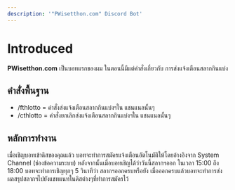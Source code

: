 ```yaml
---
description: '"PWisetthon.com" Discord Bot'
---
```


# Introduced

**PWisetthon.com** เป็นบอทแรกของผม ในตอนนี้มีแต่คำสั่งเกี่ยวกับ การส่งแจ้งเตือนสลากกินแบ่ง

## คำสั่งพื้นฐาน

* /fthlotto = คำสั่งส่งแจ้งเตือนสลากกินแบ่งฯใน แชนแนลนั้นๆ
* /cthlotto = คำสั่งยกเลิกส่งแจ้งเตือนสลากกินแบ่งฯใน แชนแนลนั้นๆ

## หลักการทำงาน

เมื่อเชิญบอทเข้าดิสของคุณแล้ว บอทจะทำการสมัครแจ้งเตือนอัตโนมัติให้โดยอ้างอิงจาก System Channel \(ช่องข้อความระบบ\) หลังจากนั้นเมื่อบอทเชิญได้ว่าวันนี้สลากฯออก ในเวลา 15:00 ถึง 18:00 บอทจะทำการเชิญทุกๆ 5 วินาทีว่า สลากฯออกครบหรือยัง เมื่อออกครบแล้วบอทจะทำการส่งผลสรุปสลากฯไปยังแชทแนทในดิสต่างๆที่ทำการสมัครไว้

